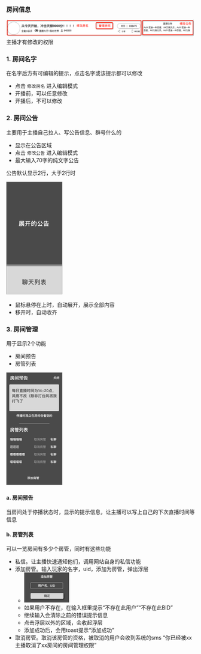 ### 房间信息
![房间信息](img/roominfo.png)
主播才有修改的权限


### 1. 房间名字
在名字后方有可编辑的提示，点击名字或该提示都可以修改

* 点击 `修改房名` 进入编辑模式
* 开播前，可以任意修改
* 开播后，不可以修改


### 2. 房间公告
主要用于主播自己拉人、写公告信息、群号什么的

* 显示在公告区域
* 点击 `修改公告` 进入编辑模式
* 最大输入70字的纯文字公告

公告默认显示2行，大于2行时

![展开的公告](img/notice.png)

* 鼠标悬停在上时，自动展开，展示全部内容
* 移开时，自动收齐


### 3. 房间管理
用于显示2个功能

* 房间预告
* 房管列表

![房间管理](img/roomadmin.png)

#### a. 房间预告
当房间处于停播状态时，显示的提示信息，让主播可以写上自己的下次直播时间等信息

#### b. 房管列表
可以一览房间有多少个房管，同时有这些功能

* 私信。让主播快速通知他们，调用网站自身的私信功能
* 添加房管。输入玩家的名字，uid，添加为房管，弹出浮层
	* ![](img/addadmin.png)
	* 如果用户不存在，在输入框里提示“不存在此用户”“不存在此BID”
	* 继续输入会清除之前的错误提示信息
	* 点击浮层以外的区域，会收起浮层
	* 添加成功后，会用toast提示“添加成功”
* 取消房管。取消该房管的资格，被取消的用户会收到系统的sms “你已经被xx主播取消了xx房间的房间管理权限”